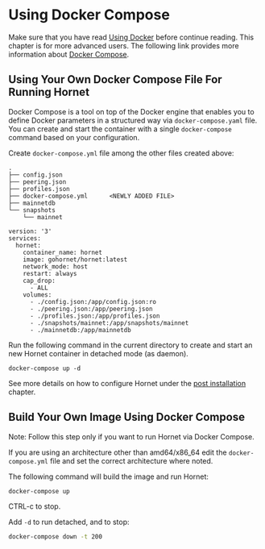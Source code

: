 # Using Docker Compose

Make sure that you have read [Using Docker](using_docker.md) before continue reading. This chapter is for more advanced users. The following link provides more information about [Docker Compose]( https://docs.docker.com/compose/).

## Using Your Own Docker Compose File For Running Hornet

Docker Compose is a tool on top of the Docker engine that enables you to define Docker parameters in a structured way via `docker-compose.yaml` file. You can create and start the container with a single `docker-compose` command based on your configuration.

Create `docker-compose.yml` file among the other files created above:

```plaintext
.
├── config.json
├── peering.json
├── profiles.json
├── docker-compose.yml      <NEWLY ADDED FILE>
├── mainnetdb
└── snapshots
    └── mainnet
```

```plaintext
version: '3'
services:
  hornet:
    container_name: hornet
    image: gohornet/hornet:latest
    network_mode: host
    restart: always
    cap_drop:
      - ALL
    volumes:
      - ./config.json:/app/config.json:ro
      - ./peering.json:/app/peering.json
      - ./profiles.json:/app/profiles.json
      - ./snapshots/mainnet:/app/snapshots/mainnet
      - ./mainnetdb:/app/mainnetdb
```

Run the following command in the current directory to create and start an new Hornet container in detached mode (as daemon).

`docker-compose up -d`

See more details on how to configure Hornet under the [post installation](../post_installation/post_installation.md) chapter.

## Build Your Own Image Using Docker Compose

Note: Follow this step only if you want to run Hornet via Docker Compose.

If you are using an architecture other than amd64/x86_64 edit the `docker-compose.yml` file and set the correct architecture where noted.

The following command will build the image and run Hornet:

```sh
docker-compose up
```

CTRL-c to stop.

Add `-d` to run detached, and to stop:

```sh
docker-compose down -t 200
```
